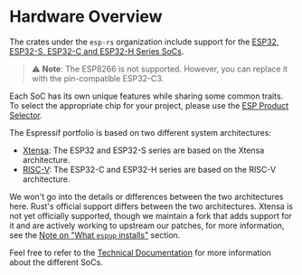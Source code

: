 # Hardware Overview

The crates under the `esp-rs` organization include support for the [ESP32, ESP32-S, ESP32-C and ESP32-H Series SoCs][espressif-socs].

> ⚠️ **Note**:  The ESP8266 is not supported. However, you can replace it with the pin-compatible ESP32-C3.

Each SoC has its own unique features while sharing some common traits. To select the appropriate chip for your project, please use the [ESP Product Selector][product-selector].

The Espressif portfolio is based on two different system architectures:
- [Xtensa][xtensa-architecture]: The ESP32 and ESP32-S series are based on the Xtensa architecture.
- [RISC-V][riscv-architecture]: The ESP32-C and ESP32-H series are based on the RISC-V architecture.

We won't go into the details or differences between the two architectures here. Rust's official support differs between the two architectures. Xtensa is not yet officially supported, though we maintain a fork that adds support for it and are actively working to upstream our patches, for more information, see the [Note on "What `espup` installs"][note-espup] section.

Feel free to refer to the [Technical Documentation][espressif-docs] for more information about the different SoCs.

[espressif-socs]: https://www.espressif.com/en/products/socs
[product-selector]: https://products.espressif.com/#/
[xtensa-architecture]: https://www.cadence.com/content/dam/cadence-www/global/en_US/documents/tools/silicon-solutions/compute-ip/isa-summary.pdf
[riscv-architecture]: https://en.wikipedia.org/wiki/RISC-V
[espressif-docs]: https://www.espressif.com/en/support/documents/technical-documents
[note-espup]: ./../getting-started/toolchain.md#what-espup-installs
